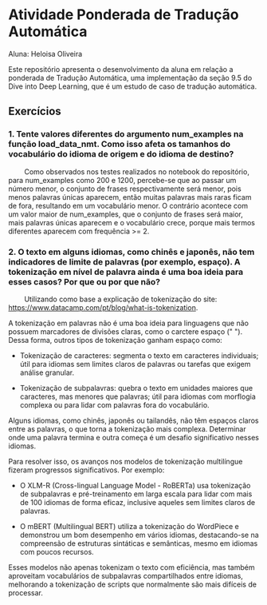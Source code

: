 # Atividade Ponderada de Tradução Automática

Aluna: Heloisa Oliveira

Este repositório apresenta o desenvolvimento da aluna em relação a ponderada de Tradução Automática, uma implementação da seção 9.5 do Dive into Deep Learning, que é um estudo de caso de tradução automática.

## Exercícios

### 1. Tente valores diferentes do argumento num_examples na função load_data_nmt. Como isso afeta os tamanhos do vocabulário do idioma de origem e do idioma de destino?

&emsp;&emsp; Como observados nos testes realizados no notebook do repositório, para num_examples como 200 e 1200, percebe-se que ao passar um número menor, o conjunto de frases respectivamente será menor, pois menos palavras únicas aparecem, então muitas palavras mais raras ficam de fora, resultando em um vocabulário menor. O contrário acontece com um valor maior de num_examples, que o conjunto de frases será maior, mais palavras únicas aparecem e o vocabulário crece, porque mais termos diferentes aparecem com frequência >= 2.

### 2. O texto em alguns idiomas, como chinês e japonês, não tem indicadores de limite de palavras (por exemplo, espaço). A tokenização em nível de palavra ainda é uma boa ideia para esses casos? Por que ou por que não?

&emsp;&emsp; Utilizando como base a explicação de tokenização do site: https://www.datacamp.com/pt/blog/what-is-tokenization.

A tokenização em palavras não é uma boa ideia para linguagens que não possuem marcadores de divisões claras, como o carctere espaço (" "). Dessa forma, outros tipos de tokenização ganham espaço como:

- Tokenização de caracteres: segmenta o texto em caracteres individuais; útil para idiomas sem limites claros de palavras ou tarefas que exigem análise granular.

- Tokenização de subpalavras: quebra o texto em unidades maiores que caracteres, mas menores que palavras; útil para idiomas com morflogia complexa ou para lidar com palavras fora do vocabulário.

Alguns idiomas, como chinês, japonês ou tailandês, não têm espaços claros entre as palavras, o que torna a tokenização mais complexa. Determinar onde uma palavra termina e outra começa é um desafio significativo nesses idiomas.

Para resolver isso, os avanços nos modelos de tokenização multilíngue fizeram progressos significativos. Por exemplo:

- O XLM-R (Cross-lingual Language Model - RoBERTa) usa tokenização de subpalavras e pré-treinamento em larga escala para lidar com mais de 100 idiomas de forma eficaz, inclusive aqueles sem limites claros de palavras.

- O mBERT (Multilingual BERT) utiliza a tokenização do WordPiece e demonstrou um bom desempenho em vários idiomas, destacando-se na compreensão de estruturas sintáticas e semânticas, mesmo em idiomas com poucos recursos.

Esses modelos não apenas tokenizam o texto com eficiência, mas também aproveitam vocabulários de subpalavras compartilhados entre idiomas, melhorando a tokenização de scripts que normalmente são mais difíceis de processar.